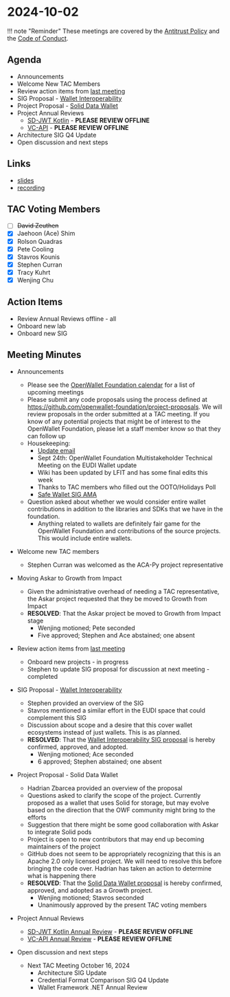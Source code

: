# 2024-10-02

!!! note "Reminder"
    These meetings are covered by the [Antitrust Policy](../../governance/antitrust.md) and the [Code of Conduct](../../governance/code-of-conduct.md).

## Agenda
- Announcements
- Welcome New TAC Members
- Review action items from [last meeting](./2024-09-18.md#action-items)
- SIG Proposal - [Wallet Interoperability](https://github.com/openwallet-foundation/tac/issues/182)
- Project Proposal - [Solid Data Wallet](https://github.com/openwallet-foundation/project-proposals/pull/46)
- Project Annual Reviews
    - [SD-JWT Kotlin](https://github.com/openwallet-foundation/tac/pull/171) - **PLEASE REVIEW OFFLINE**
    - [VC-API](https://github.com/openwallet-foundation/tac/pull/185) - **PLEASE REVIEW OFFLINE**
- Architecture SIG Q4 Update
- Open discussion and next steps

## Links
- [slides](https://docs.google.com/presentation/d/10DFMF3cWAZGHSMO4-b9eggJm5KJJFORQyBkthhTBtEE/edit?usp=sharing)
- [recording](https://zoom.us/rec/share/MdAFIG9dZNfrkHgFeil_MUGle0nV0dm-sfFRcIBzYVq1iEbBg_x-rooxMUn32JU8.GkGCUFK-kQrnQsq0)

## TAC Voting Members

- [ ] ~~David Zeuthen~~
- [x] Jaehoon (Ace) Shim
- [x] Rolson Quadras
- [x] Pete Cooling
- [x] Stavros Kounis
- [x] Stephen Curran
- [x] Tracy Kuhrt
- [x] Wenjing Chu

## Action Items

- Review Annual Reviews offline - all
- Onboard new lab
- Onboard new SIG

## Meeting Minutes

- Announcements
    - Please see the [OpenWallet Foundation calendar](https://zoom-lfx.platform.linuxfoundation.org/meetings/openwalletfoundation) for a list of upcoming meetings
    - Please submit any code proposals using the process defined at https://github.com/openwallet-foundation/project-proposals. We will review proposals in the order submitted at a TAC meeting. If you know of any potential projects that might be of interest to the OpenWallet Foundation, please let a staff member know so that they can follow up
    - Housekeeping:
        - [Update email](https://lists.openwallet.foundation/g/announcements/message/10)
        - Sept 24th: OpenWallet Foundation Multistakeholder Technical Meeting on the EUDI Wallet update
        - Wiki has been updated by LFIT and has some final edits this week
        - Thanks to TAC members who filled out the OOTO/Holidays Poll 
        - [Safe Wallet SIG AMA](https://youtu.be/9Wu_TfxAim4)
    - Question asked about whether we would consider entire wallet contributions in addition to the libraries and SDKs that we have in the foundation.
        - Anything related to wallets are definitely fair game for the OpenWallet Foundation and contributions of the source projects. This would include entire wallets.

- Welcome new TAC members
    - Stephen Curran was welcomed as the ACA-Py project representative

- Moving Askar to Growth from Impact
     - Given the administrative overhead of needing a TAC representative, the Askar project requested that they be moved to Growth from Impact
     - **RESOLVED**: That the Askar project be moved to Growth from Impact stage
         - Wenjing motioned; Pete seconded
         - Five approved; Stephen and Ace abstained; one absent

- Review action items from [last meeting](./2024-09-04.md#action-items)
    - Onboard new projects - in progress
    - Stephen to update SIG proposal for discussion at next meeting - completed

- SIG Proposal - [Wallet Interoperability](https://github.com/openwallet-foundation/tac/issues/182)
    - Stephen provided an overview of the SIG
    - Stavros mentioned a similar effort in the EUDI space that could complement this SIG
    - Discussion about scope and a desire that this cover wallet ecosystems instead of just wallets. This is as planned.
    - **RESOLVED**: That the [Wallet Interoperability SIG proposal](https://github.com/openwallet-foundation/tac/issues/182) is hereby confirmed, approved, and adopted.
        - Wenjing motioned; Ace seconded
        - 6 approved; Stephen abstained; one absent

- Project Proposal - Solid Data Wallet
    - Hadrian Zbarcea provided an overview of the proposal
    - Questions asked to clarify the scope of the project. Currently proposed as a wallet that uses Solid for storage, but may evolve based on the direction that the OWF community might bring to the efforts
    - Suggestion that there might be some good collaboration with Askar to integrate Solid pods
    - Project is open to new contributors that may end up becoming maintainers of the project
    - GitHub does not seem to be appropriately recognizing that this is an Apache 2.0 only licensed project. We will need to resolve this before bringing the code over. Hadrian has taken an action to determine what is happening there
    - **RESOLVED**: That the [Solid Data Wallet proposal](https://github.com/openwallet-foundation/project-proposals/pull/46) is hereby confirmed, approved, and adopted as a Growth project.
        - Wenjing motioned; Stavros seconded
        - Unanimously approved by the present TAC voting members

- Project Annual Reviews
    - [SD-JWT Kotlin Annual Review](https://github.com/openwallet-foundation/tac/pull/171) - **PLEASE REVIEW OFFLINE**
    - [VC-API Annual Review](https://github.com/openwallet-foundation/tac/pull/185) - **PLEASE REVIEW OFFLINE**

- Open discussion and next steps
    - Next TAC Meeting October 16, 2024
        - Architecture SIG Update
        - Credential Format Comparison SIG Q4 Update
        - Wallet Framework .NET Annual Review
